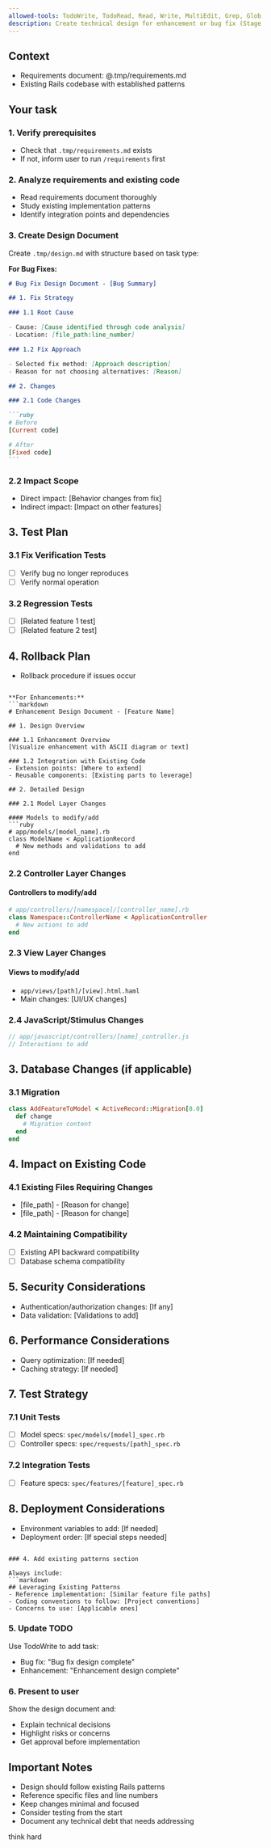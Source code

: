 ```yaml
---
allowed-tools: TodoWrite, TodoRead, Read, Write, MultiEdit, Grep, Glob, Task
description: Create technical design for enhancement or bug fix (Stage 2 of Spec-Driven Development)
---
```


## Context

- Requirements document: @.tmp/requirements.md
- Existing Rails codebase with established patterns

## Your task

### 1. Verify prerequisites

- Check that `.tmp/requirements.md` exists
- If not, inform user to run `/requirements` first

### 2. Analyze requirements and existing code

- Read requirements document thoroughly
- Study existing implementation patterns
- Identify integration points and dependencies

### 3. Create Design Document

Create `.tmp/design.md` with structure based on task type:

**For Bug Fixes:**

````markdown
# Bug Fix Design Document - [Bug Summary]

## 1. Fix Strategy

### 1.1 Root Cause

- Cause: [Cause identified through code analysis]
- Location: [file_path:line_number]

### 1.2 Fix Approach

- Selected fix method: [Approach description]
- Reason for not choosing alternatives: [Reason]

## 2. Changes

### 2.1 Code Changes

```ruby
# Before
[Current code]

# After
[Fixed code]
```
````

### 2.2 Impact Scope

- Direct impact: [Behavior changes from fix]
- Indirect impact: [Impact on other features]

## 3. Test Plan

### 3.1 Fix Verification Tests

- [ ] Verify bug no longer reproduces
- [ ] Verify normal operation

### 3.2 Regression Tests

- [ ] [Related feature 1 test]
- [ ] [Related feature 2 test]

## 4. Rollback Plan

- Rollback procedure if issues occur

````

**For Enhancements:**
```markdown
# Enhancement Design Document - [Feature Name]

## 1. Design Overview

### 1.1 Enhancement Overview
[Visualize enhancement with ASCII diagram or text]

### 1.2 Integration with Existing Code
- Extension points: [Where to extend]
- Reusable components: [Existing parts to leverage]

## 2. Detailed Design

### 2.1 Model Layer Changes

#### Models to modify/add
```ruby
# app/models/[model_name].rb
class ModelName < ApplicationRecord
  # New methods and validations to add
end
````

### 2.2 Controller Layer Changes

#### Controllers to modify/add

```ruby
# app/controllers/[namespace]/[controller_name].rb
class Namespace::ControllerName < ApplicationController
  # New actions to add
end
```

### 2.3 View Layer Changes

#### Views to modify/add

- `app/views/[path]/[view].html.haml`
- Main changes: [UI/UX changes]

### 2.4 JavaScript/Stimulus Changes

```javascript
// app/javascript/controllers/[name]_controller.js
// Interactions to add
```

## 3. Database Changes (if applicable)

### 3.1 Migration

```ruby
class AddFeatureToModel < ActiveRecord::Migration[8.0]
  def change
    # Migration content
  end
end
```

## 4. Impact on Existing Code

### 4.1 Existing Files Requiring Changes

- [file_path] - [Reason for change]
- [file_path] - [Reason for change]

### 4.2 Maintaining Compatibility

- [ ] Existing API backward compatibility
- [ ] Database schema compatibility

## 5. Security Considerations

- Authentication/authorization changes: [If any]
- Data validation: [Validations to add]

## 6. Performance Considerations

- Query optimization: [If needed]
- Caching strategy: [If needed]

## 7. Test Strategy

### 7.1 Unit Tests

- [ ] Model specs: `spec/models/[model]_spec.rb`
- [ ] Controller specs: `spec/requests/[path]_spec.rb`

### 7.2 Integration Tests

- [ ] Feature specs: `spec/features/[feature]_spec.rb`

## 8. Deployment Considerations

- Environment variables to add: [If needed]
- Deployment order: [If special steps needed]

````

### 4. Add existing patterns section

Always include:
```markdown
## Leveraging Existing Patterns
- Reference implementation: [Similar feature file paths]
- Coding conventions to follow: [Project conventions]
- Concerns to use: [Applicable ones]
````

### 5. Update TODO

Use TodoWrite to add task:

- Bug fix: "Bug fix design complete"
- Enhancement: "Enhancement design complete"

### 6. Present to user

Show the design document and:

- Explain technical decisions
- Highlight risks or concerns
- Get approval before implementation

## Important Notes

- Design should follow existing Rails patterns
- Reference specific files and line numbers
- Keep changes minimal and focused
- Consider testing from the start
- Document any technical debt that needs addressing

think hard
